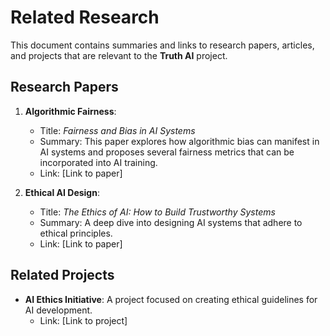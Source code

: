 # Related Research

This document contains summaries and links to research papers, articles, and projects that are relevant to the **Truth AI** project.

## Research Papers

1. **Algorithmic Fairness**:
    - Title: *Fairness and Bias in AI Systems*
    - Summary: This paper explores how algorithmic bias can manifest in AI systems and proposes several fairness metrics that can be incorporated into AI training.
    - Link: [Link to paper]

2. **Ethical AI Design**:
    - Title: *The Ethics of AI: How to Build Trustworthy Systems*
    - Summary: A deep dive into designing AI systems that adhere to ethical principles.
    - Link: [Link to paper]

## Related Projects

- **AI Ethics Initiative**: A project focused on creating ethical guidelines for AI development.
    - Link: [Link to project]

